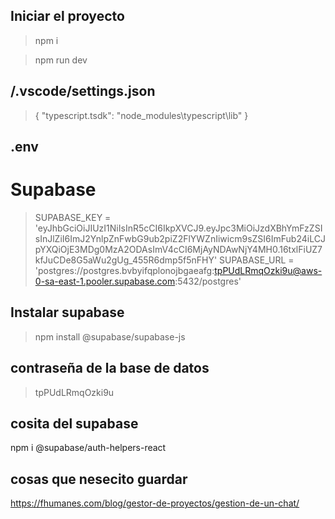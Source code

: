 ## Iniciar el proyecto

  >npm i

  >npm run dev


## /.vscode/settings.json

  >{
  >    "typescript.tsdk": "node_modules\\typescript\\lib"
  >}


## .env
# Supabase
  >SUPABASE_KEY = 'eyJhbGciOiJIUzI1NiIsInR5cCI6IkpXVCJ9.eyJpc3MiOiJzdXBhYmFzZSIsInJlZiI6ImJ2YnlpZnFwbG9ub2piZ2FlYWZnIiwicm9sZSI6ImFub24iLCJpYXQiOjE3MDg0MzA2ODAsImV4cCI6MjAyNDAwNjY4MH0.16txlFiUZ7kfJuCDe8G5aWu2gUg_455R6dmp5f5nFHY'
  >SUPABASE_URL = 'postgres://postgres.bvbyifqplonojbgaeafg:tpPUdLRmqOzki9u@aws-0-sa-east-1.pooler.supabase.com:5432/postgres'
## Instalar supabase

  >npm install @supabase/supabase-js 
  ## contraseña de la base de datos
  >tpPUdLRmqOzki9u

 ## cosita del supabase
 npm i @supabase/auth-helpers-react
  ## cosas que nesecito guardar
  https://fhumanes.com/blog/gestor-de-proyectos/gestion-de-un-chat/